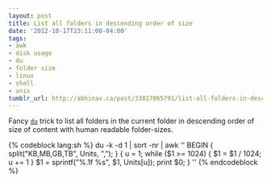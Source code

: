 ```yaml
---
layout: post
title: List all folders in descending order of size
date: '2012-10-17T23:11:00-04:00'
tags:
- awk
- disk usage
- du
- folder size
- linux
- shell
- unix
tumblr_url: http://abhinav.ca/post/33817065791/list-all-folders-in-descending-order-of-content-size
---
```

Fancy [`du`](http://linux.die.net/man/1/du) trick to list all folders in the current folder in descending order of size of content with human readable folder-sizes.

{% codeblock lang:sh %}
du -k -d 1 | sort -nr | awk ''
     BEGIN {
        split("KB,MB,GB,TB", Units, ",");
     }
     {
        u = 1;
        while ($1 >= 1024) {
           $1 = $1 / 1024;
           u += 1
        }
        $1 = sprintf("%.1f %s", $1, Units[u]);
        print $0;
     }
    ''
{% endcodeblock %}
